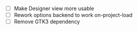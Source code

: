 - [ ] Make Designer view more usable
- [ ] Rework options backend to work on-project-load
- [ ] Remove GTK3 dependency
